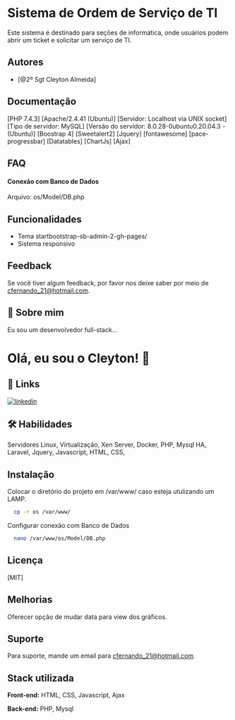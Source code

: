 
# Sistema de Ordem de Serviço de TI

Este sistema é destinado para seções de informática, onde usuários podem abrir um ticket e solicitar um serviço de TI.

## Autores

- [@2º Sgt Cleyton Almeida]


## Documentação

[PHP 7.4.3]
[Apache/2.4.41 (Ubuntu)]
[Servidor: Localhost via UNIX socket]
[Tipo de servidor: MySQL]
[Versão do servidor: 8.0.28-0ubuntu0.20.04.3 - (Ubuntu)]
[Boostrap 4]
[Sweetalert2]
[Jquery]
[fontawesome]
[pace-progressbar]
[Datatables]
[ChartJs]
[Ajax]

## FAQ

#### Conexão com Banco de Dados

Arquivo: os/Model/DB.php


## Funcionalidades

- Tema startbootstrap-sb-admin-2-gh-pages/
- Sistema responsivo


## Feedback

Se você tiver algum feedback, por favor nos deixe saber por meio de cfernando_21@hotmail.com.


## 🚀 Sobre mim
Eu sou um desenvolvedor full-stack...


# Olá, eu sou o Cleyton! 👋


## 🔗 Links
[![linkedin](https://img.shields.io/badge/linkedin-0A66C2?style=for-the-badge&logo=linkedin&logoColor=white)](https://www.linkedin.com/in/cleyton-fernando-08b64812b/)


## 🛠 Habilidades
Servidores Linux, Virtualização, Xen Server, Docker, PHP, Mysql HA, Laravel, Jquery, Javascript, HTML, CSS, 


## Instalação

Colocar o diretório do projeto em /var/www/ caso esteja utulizando um LAMP.

```bash
  cp -r os /var/www/
```
Configurar conexão com Banco de Dados
```bash
  nano /var/www/os/Model/DB.php
```
    
## Licença

[MIT]

## Melhorias

Oferecer opção de mudar data para view dos gráficos.

## Suporte

Para suporte, mande um email para cfernando_21@hotmail.com.

## Stack utilizada

**Front-end:** HTML, CSS, Javascript, Ajax

**Back-end:** PHP, Mysql

